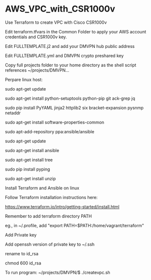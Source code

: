 # AWS_VPC_with_CSR1000v
Use Terraform to create VPC with Cisco CSR1000v

Edit terraform.tfvars in the Common Folder to apply your AWS account credentials and CSR1000v key. 

Edit FULLTEMPLATE.j2 and add your DMVPN hub public address

Edit FULLTEMPLATE.yml and DMVPN crypto preshared key


Copy full projects folder to your home directory as the shell script references ~/projects/DMVPN...

Perpare linux host:

sudo apt-get update

sudo apt-get install python-setuptools python-pip git ack-grep jq

sudo pip install PyYAML jinja2 httplib2 six bracket-expansion pysnmp netaddr

sudo apt-get install software-properties-common

sudo apt-add-repository ppa:ansible/ansible

sudo apt-get update

sudo apt-get install ansible

sudo apt-get install tree

sudo pip install pyping

sudo apt-get install unzip


Install Terraform and Ansible on linux

Follow Terraform installation instructions here:

https://www.terraform.io/intro/getting-started/install.html

Remember to add terraform directory PATH

eg., in ~/.profile, add "export PATH=$PATH:/home/vagrant/terraform"


Add Private key

Add openssh version of private key to ~/.ssh

rename to id_rsa

chmod 600 id_rsa

To run program: ~/projects/DMVPN/$ ./createvpc.sh
